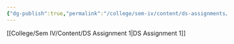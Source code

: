 ```yaml
---
{"dg-publish":true,"permalink":"/college/sem-iv/content/ds-assignments/"}
---
```


[[College/Sem IV/Content/DS Assignment 1\|DS Assignment 1]]
